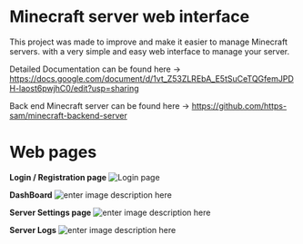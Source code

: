 # Minecraft server web interface

This project was made to improve and make it easier to manage Minecraft servers. with a very simple and easy web interface to manage your server.

Detailed Documentation can be found here -> https://docs.google.com/document/d/1vt_Z53ZLREbA_E5tSuCeTQGfemJPDH-laost6pwjhC0/edit?usp=sharing

Back end Minecraft server can be found here -> https://github.com/https-sam/minecraft-backend-server

# Web pages

**Login / Registration page**
![Login page](https://i.ibb.co/wMG8WQH/Screen-Shot-2022-02-02-at-12-52-14-PM.png)

**DashBoard**
![enter image description here](https://i.ibb.co/7JXKGr4/Screen-Shot-2022-02-02-at-12-52-27-PM.png)

**Server Settings page**
![enter image description here](https://i.ibb.co/1QWzk0K/Screen-Shot-2022-02-02-at-12-52-36-PM.png)

**Server Logs**
![enter image description here](https://i.ibb.co/9nGyNmP/Screen-Shot-2022-02-02-at-12-52-49-PM.png)



